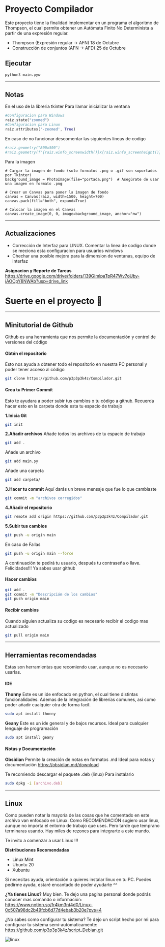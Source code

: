 # Proyecto Compilador
Este proyecto tiene la finalidad implementar en un programa el algoritmo de Thompson, el cual permite obtener un Autómata Finito No Determinista a partir de una expresión regular.

- Thompson (Expresión regular -> AFN) 18 de Octubre
- Construcción de conjuntos (AFN -> AFD) 25 de Octubre

## Ejecutar
```bash
python3 main.pyw
```

--- 
## Notas
En el uso de la libreria tkinter
Para llamar inicializar la ventana
```python
#Configuracion para Windows
raiz.state("zoomed")
#Configuracion para Linux
raiz.attributes('-zoomed', True) 
```
En caso de no funcionar descomentar las siguientes lineas de codigo

```python
#raiz.geometry("800x500")
#raiz.geometry(f"{raiz.winfo_screenwidth()}x{raiz.winfo_screenheight()}+0+0")
```
Para la imagen
```
# Cargar la imagen de fondo (solo formatos .png o .gif son soportados por Tkinter)
background_image = PhotoImage(file="portada.png")  # Asegúrate de usar una imagen en formato .png

# Crear un Canvas para poner la imagen de fondo
canvas = Canvas(raiz, width=1500, height=700)
canvas.pack(fill="both", expand=True)

# Colocar la imagen en el Canvas
canvas.create_image(0, 0, image=background_image, anchor="nw")
```

---

## Actualizaciones
- Corrección de Interfaz para LINUX. Comentar la linea de codigo donde se meciona esta configuracion para usuarios windows
- Chechar una posible mejora para la dimension de ventanas, equipo de interfaz

**Asignacion y Reporte de Tareas**
<https://drive.google.com/drive/folders/139GimlpaTpR47Wv7oUby-iAOCpY8NWAb?usp=drive_link>

# Suerte en el proyecto 🐧

---
## Minitutorial de Github
Github es una herramienta que nos permite la documentación y control de versiones del código

#### Obtén el repositorio
Esto nos ayuda a obtener todo el repositorio en nuestra PC personal y poder tener acceso al código
```bash
git clone https://github.com/p3p3p3k4z/Compilador.git
```
#### Crea tu Primer Commit
Esto te ayudara a poder subir tus cambios o tu código a github. Recuerda hacer esto en la carpeta donde esta tu espacio de trabajo

**1.Inicia Git**
```bash
git init
```

**2.Añadir archivos**
Añade todos los archivos de tu espacio de trabajo
```bash
git add .
```
Añade un archivo
```bash
git add main.py
```
Añade una carpeta
```bash
git add carpeta/
```

**3.Hacer tu commit**
Aquí darás un breve mensaje que fue lo que cambiaste
```bash
git commit -m "archivos corregidos"
```

**4.Añadir el repositorio**
```bash
git remote add origin https://github.com/p3p3p3k4z/Compilador.git
```

**5.Subir tus cambios**
```bash
git push -u origin main
```
En caso de Fallas
```bash
git push -u origin main --force
```

A continuación te pedirá tu usuario, después tu contraseña o llave.
Felicidades!!! Ya sabes usar github

#### Hacer cambios
```bash
git add .
git commit -m "Descripción de los cambios"
git push origin main
```

#### Recibir cambios
Cuando alguien actualiza su codigo es necesario recibir el codigo mas actualizado
```bash
git pull origin main
```

---

## Herramientas recomendadas
Estas son herramientas que recomiendo usar, aunque no es necesario usarlas.
#### IDE
**Thonny**
Este es un ide enfocado en python, el cual tiene distintas funcionalidades. Ademas de la integración de librerías comunes, asi como poder añadir cualquier otra de forma facil.

```bash
sudo apt install thonny
```
**Geany**
Este es un ide general y de bajos recursos. Ideal para cualquier lenguaje de programación 
```bash
sudo apt install geany
```

#### Notas y Documentación
**Obsidian**
Permite la creación de notas en formatos .md
Ideal para notas y documentación
<https://obsidian.md/download>

Te recomiendo descargar el paquete .deb (linux)
Para instalarlo
```bash
sudo dpkg -i [archivo.deb]
```

---
## Linux
Como pueden notar la mayoría de las cosas que he comentado en este archivo van enfocado en Linux.
Como RECOMENDACIÓN sugiero usar linux, aunque no importa el entorno de trabajo que uses. Pero tarde que temprano terminaras usando. Hay miles de rezones para integrarte a este mundo.

Te invito a comenzar a usar Linux !!!

**Distribuciones Recomendadas**
- Linux Mint
- Ubuntu 20
- Xubuntu

Si necesitas ayuda, orientación o quieres instalar linux en tu PC. Puedes pedirme ayuda, estaré encantado de poder ayudarte ^^

**¿Ya tienes Linux?**
Muy bien. Te dejo una pagina personal donde podrás conocer mas comando o información:
<https://www.notion.so/fr4km3nt4d0/Linux-0c507a98dc2b49fcb6d77d4ebab3b20e?pvs=4>

¿No sabes como configurar tu sistema? Te dejo un script hecho por mi para configurar tu sistema semi-automaticamente:
<https://github.com/p3p3p3k4z/script_Debian.git>

![linux](https://www.fondos12.com/data/big/6/linux-vs-windows-6426-1920x1200__wallpaper_480x300.jpg)


